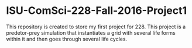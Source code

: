 # ISU-ComSci-228-Fall-2016-Project1

This repository is created to store my first project for 228.
This project is a predetor-prey simulation that instantiates a grid with several life forms within it and then goes through several life cycles.
